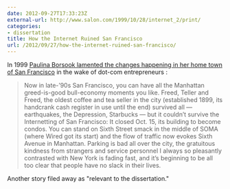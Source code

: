```yaml
---
date: 2012-09-27T17:33:23Z
external-url: http://www.salon.com/1999/10/28/internet_2/print/
categories:
- dissertation
title: How the Internet Ruined San Francisco
url: /2012/09/27/how-the-internet-ruined-san-francisco/
---
```


In 1999 [Paulina Borsook lamented the changes happening in her home town of San Francisco](http://www.salon.com/1999/10/28/internet_2/print/) in the wake of dot-com entrepreneurs :

> Now in late-’90s San Francisco, you can have all the Manhattan greed-is-good bull-economy moments you like. Freed, Teller and Freed, the oldest coffee and tea seller in the city (established 1899, its handcrank cash register in use until the end) survived all — earthquakes, the Depression, Starbucks — but it couldn’t survive the Internetting of San Francisco: It closed Oct. 15, its building to become condos. You can stand on Sixth Street smack in the middle of SOMA (where Wired got its start) and the flow of traffic now evokes Sixth Avenue in Manhattan. Parking is bad all over the city, the gratuitous kindness from strangers and service personnel I always so pleasantly contrasted with New York is fading fast, and it’s beginning to be all too clear that people have no slack in their lives.

Another story filed away as "relevant to the dissertation."
